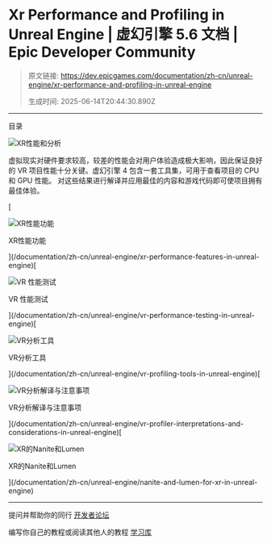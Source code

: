# Xr Performance and Profiling in Unreal Engine | 虚幻引擎 5.6 文档 | Epic Developer Community

> 原文链接: https://dev.epicgames.com/documentation/zh-cn/unreal-engine/xr-performance-and-profiling-in-unreal-engine
> 
> 生成时间: 2025-06-14T20:44:30.890Z

---

目录

![XR性能和分析](https://dev.epicgames.com/community/api/documentation/image/bc3eb9d9-d91b-4e70-940c-ea0f3e00f84f?resizing_type=fill&width=1920&height=335)

虚拟现实对硬件要求较高，较差的性能会对用户体验造成极大影响，因此保证良好的 VR 项目性能十分关键。虚幻引擎 4 包含一套工具集，可用于查看项目的 CPU 和 GPU 性能。 对这些结果进行解译并应用最佳的内容和游戏代码即可使项目拥有最佳体验。

[

![XR性能功能](images/static/document_list/empty_thumbnail.svg)

XR性能功能





](/documentation/zh-cn/unreal-engine/xr-performance-features-in-unreal-engine)[

![VR 性能测试](images/static/document_list/empty_thumbnail.svg)

VR 性能测试





](/documentation/zh-cn/unreal-engine/vr-performance-testing-in-unreal-engine)[

![VR分析工具](images/static/document_list/empty_thumbnail.svg)

VR分析工具





](/documentation/zh-cn/unreal-engine/vr-profiling-tools-in-unreal-engine)[

![VR分析解译与注意事项](images/static/document_list/empty_thumbnail.svg)

VR分析解译与注意事项





](/documentation/zh-cn/unreal-engine/vr-profiler-interpretations-and-considerations-in-unreal-engine)[

![XR的Nanite和Lumen](images/static/document_list/empty_thumbnail.svg)

XR的Nanite和Lumen





](/documentation/zh-cn/unreal-engine/nanite-and-lumen-for-xr-in-unreal-engine)

* * *

提问并帮助你的同行 [开发者论坛](https://forums.unrealengine.com/categories?tag=unreal-engine)

编写你自己的教程或阅读其他人的教程 [学习库](https://dev.epicgames.com/community/unreal-engine/learning)